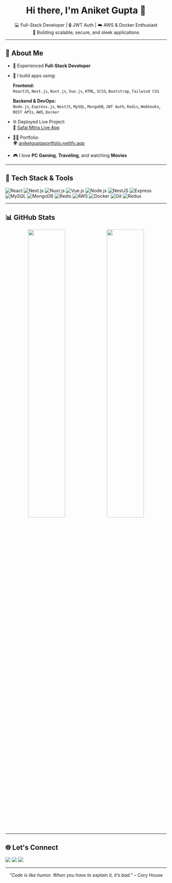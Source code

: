<!-- README.md for AniketGupta-98 -->

<h1 align="center">Hi there, I'm Aniket Gupta 👋</h1>

<p align="center">
  💻 Full-Stack Developer | 🔒 JWT Auth | ☁️ AWS & Docker Enthusiast<br/>
  🚀 Building scalable, secure, and sleek applications
</p>

---

## 🚀 About Me

- 💼 Experienced **Full-Stack Developer**
- 🔧 I build apps using:

  **Frontend:**  
  `ReactJS`, `Next.js`, `Nuxt.js`, `Vue.js`, `HTML`, `SCSS`, `Bootstrap`, `Tailwind CSS`

  **Backend & DevOps:**  
  `Node.js`, `Express.js`, `NestJS`, `MySQL`, `MongoDB`, `JWT Auth`, `Redis`, `Webhooks`, `REST APIs`, `AWS`, `Docker`

- 🌐 Deployed Live Project:  
  🔗 [Safai Mitra Live App](https://live.safaimitra.click/)

- 🧑‍💻 Portfolio:  
  🌍 [aniketguptaportfolio.netlify.app](https://aniketguptaportfolio.netlify.app/)

- 🎮 I love **PC Gaming**, **Traveling**, and watching **Movies**

---

## 🔧 Tech Stack & Tools

![React](https://img.shields.io/badge/React-20232A?style=for-the-badge&logo=react&logoColor=61DAFB)
![Next.js](https://img.shields.io/badge/Next.js-000000?style=for-the-badge&logo=nextdotjs&logoColor=white)
![Nuxt.js](https://img.shields.io/badge/Nuxt.js-00C58E?style=for-the-badge&logo=nuxtdotjs&logoColor=white)
![Vue.js](https://img.shields.io/badge/Vue.js-35495E?style=for-the-badge&logo=vue.js&logoColor=4FC08D)
![Node.js](https://img.shields.io/badge/Node.js-339933?style=for-the-badge&logo=nodedotjs&logoColor=white)
![NestJS](https://img.shields.io/badge/NestJS-E0234E?style=for-the-badge&logo=nestjs&logoColor=white)
![Express](https://img.shields.io/badge/Express-000000?style=for-the-badge&logo=express&logoColor=white)
![MySQL](https://img.shields.io/badge/MySQL-00758F?style=for-the-badge&logo=mysql&logoColor=white)
![MongoDB](https://img.shields.io/badge/MongoDB-4EA94B?style=for-the-badge&logo=mongodb&logoColor=white)
![Redis](https://img.shields.io/badge/Redis-DC382D?style=for-the-badge&logo=redis&logoColor=white)
![AWS](https://img.shields.io/badge/AWS-232F3E?style=for-the-badge&logo=amazonaws&logoColor=white)
![Docker](https://img.shields.io/badge/Docker-2496ED?style=for-the-badge&logo=docker&logoColor=white)
![Git](https://img.shields.io/badge/Git-F05032?style=for-the-badge&logo=git&logoColor=white)
![Redux](https://img.shields.io/badge/Redux-764ABC?style=for-the-badge&logo=redux&logoColor=white)

---

## 📊 GitHub Stats

<p align="center">
  <img src="https://github-readme-stats.vercel.app/api?username=AniketGupta-98&show_icons=true&theme=radical" width="48%" />
  <img src="https://github-readme-stats.vercel.app/api/top-langs/?username=AniketGupta-98&layout=compact&theme=radical" width="48%" />
</p>

---

## 🌐 Let's Connect

<p align="left">
  <a href="mailto:youremail@example.com"><img src="https://img.shields.io/badge/Gmail-D14836?style=for-the-badge&logo=gmail&logoColor=white"/></a>
  <a href="https://www.linkedin.com/in/your-linkedin/"><img src="https://img.shields.io/badge/LinkedIn-0077B5?style=for-the-badge&logo=linkedin&logoColor=white"/></a>
  <a href="https://aniketguptaportfolio.netlify.app/"><img src="https://img.shields.io/badge/Portfolio-000?style=for-the-badge&logo=vercel&logoColor=white"/></a>
</p>

---

<p align="center">
  <i>“Code is like humor. When you have to explain it, it’s bad.”</i> – Cory House
</p>
